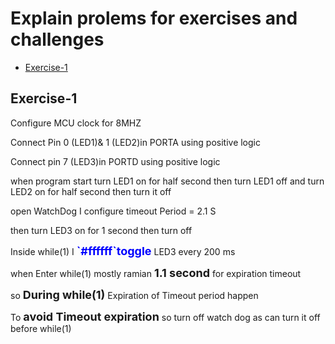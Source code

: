 # Explain prolems for exercises and challenges
- [Exercise-1](#Exercise-1)


## Exercise-1
<p>Configure MCU clock for 8MHZ</p>
<p>Connect Pin 0 (LED1)& 1 (LED2)in PORTA using positive logic </p> 
<p>Connect pin 7 (LED3)in PORTD using positive logic</p>
<p>when program start turn LED1 on for half second then turn LED1 off and turn LED2 on for half second then turn it off</p>
<p>open WatchDog I configure timeout Period = 2.1 S </p>
<p>then turn LED3 on for 1 second then turn off </p>
<p>Inside while(1) I <strong><font size = "4" color="blue">`#ffffff`toggle</font></strong> LED3 every 200 ms </p>
<p>when Enter while(1) mostly ramian <strong><font size = "4">1.1 second</font></strong> for expiration timeout </p>
<p>so <strong><font size = "4">During while(1)</font></strong> Expiration of Timeout period happen</p>
<p>To <strong><font size = "4">avoid Timeout expiration</font></strong> so turn off watch dog  as can turn it off before while(1) </p>
